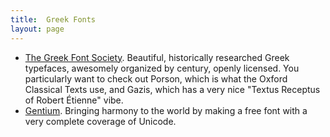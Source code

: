 ```yaml
---
title:  Greek Fonts
layout: page
---
```


- [The Greek Font Society](http://www.greekfontsociety.gr/pages/en_typefaces18th.html). Beautiful, historically researched Greek typefaces, awesomely organized by century, openly licensed. You particularly want to check out Porson, which is what the Oxford Classical Texts use, and Gazis, which has a very nice "Textus Receptus of Robert Étienne" vibe.
- [Gentium](http://scripts.sil.org/cms/scripts/page.php?site_id=nrsi&id=gentium). Bringing harmony to the world by making a free font with a very complete coverage of Unicode.
